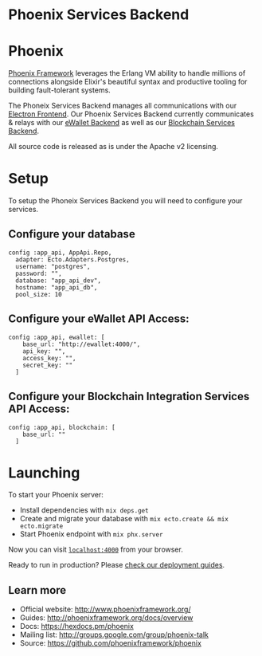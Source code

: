 # Phoenix Services Backend

# Phoenix
[Phoenix Framework](http://phoenixframework.org/) leverages the Erlang VM ability to handle millions of connections alongside Elixir's beautiful syntax and productive tooling for building fault-tolerant systems.

The Phoneix Services Backend manages all communications with our [Electron Frontend](https://github.com/blocplay/frontend). Our Phoenix Services Backend currently communicates & relays with our [eWallet Backend](https://github.com/blocplay/ewallet) as well as our [Blockchain Services Backend](https://github.com/blocplay/blockchain-services).

All source code is released as is under the Apache v2 licensing.

# Setup

To setup the Phoneix Services Backend you will need to configure your services.

## Configure your database
```
config :app_api, AppApi.Repo,
  adapter: Ecto.Adapters.Postgres,
  username: "postgres",
  password: "",
  database: "app_api_dev",
  hostname: "app_api_db",
  pool_size: 10
```

## Configure your eWallet API Access:
````
config :app_api, ewallet: [
    base_url: "http://ewallet:4000/",
    api_key: "",
    access_key: "",
    secret_key: ""
  ]
````

## Configure your Blockchain Integration Services API Access:
````
config :app_api, blockchain: [
    base_url: ""
  ]
````

# Launching

To start your Phoenix server:

  * Install dependencies with `mix deps.get`
  * Create and migrate your database with `mix ecto.create && mix ecto.migrate`
  * Start Phoenix endpoint with `mix phx.server`

Now you can visit [`localhost:4000`](http://localhost:4000) from your browser.

Ready to run in production? Please [check our deployment guides](http://www.phoenixframework.org/docs/deployment).

## Learn more

  * Official website: http://www.phoenixframework.org/
  * Guides: http://phoenixframework.org/docs/overview
  * Docs: https://hexdocs.pm/phoenix
  * Mailing list: http://groups.google.com/group/phoenix-talk
  * Source: https://github.com/phoenixframework/phoenix
